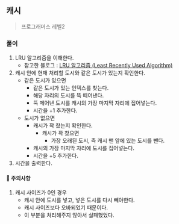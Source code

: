 ## 캐시
> 프로그래머스 레벨2

### 풀이 
1. LRU 알고리즘을 이해한다. 
   - 참고한 블로그 : [LRU 알고리즘 (Least Recently Used Algorithm)](https://j2wooooo.tistory.com/121) 
2. 캐시 안에 현재 처리할 도시와 같은 도시가 있는지 확인한다. 
   - 같은 도시가 있으면
     - 같은 도시가 있는 인덱스를 찾는다. 
     - 해당 자리의 도시를 뚝 떼어낸다. 
     - 뚝 떼어낸 도시를 캐시의 가장 마지막 자리에 집어넣는다. 
     - 시간을 +1 추가한다.
   - 도시가 없으면
     - 캐시가 꽉 찼는지 확인한다. 
       - 캐시가 꽉 찼으면
         - 가장 오래된 도시, 즉 캐시 맨 앞에 있는 도시를 뺀다. 
     - 캐시의 가장 마지막 자리에 도시를 집어넣는다. 
     - 시간을 +5 추가한다. 
3. 시간을 출력한다. 

#### 📍 주의사항
1. 캐시 사이즈가 0인 경우
   - 캐시 안에 도시를 넣고, 넣은 도시를 다시 빼야한다. 
   - 캐시 사이즈보다 오바되었기 때문이다. 
   - 이 부분을 처리해주지 않아서 실패했었다.  